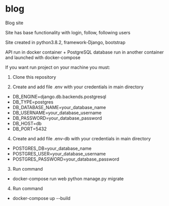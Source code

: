 # blog
Blog site

Site has base functionality with login, follow, following users

Site created in python3.8.2, framework-Django, bootstrap

API run in docker container + PostgreSQL database run in another container and launched with docker-compose

If you want run project on your machine you must: 
1. Clone this repository

2. Create and add file .env with your credentials in main directory
- DB_ENGINE=django.db.backends.postgresql
- DB_TYPE=postgres
- DB_DATABASE_NAME=your_database_name  
- DB_USERNAME=your_database_username 
- DB_PASSWORD=your_database_password
- DB_HOST=db
- DB_PORT=5432

4. Create and add file .env-db with your credentials in main directory
- POSTGRES_DB=your_database_name 
- POSTGRES_USER=your_database_username 
- POSTGRES_PASSWORD=your_database_password

3. Run command
- docker-compose run web python manage.py migrate

4. Run command
- docker-compose up --build

